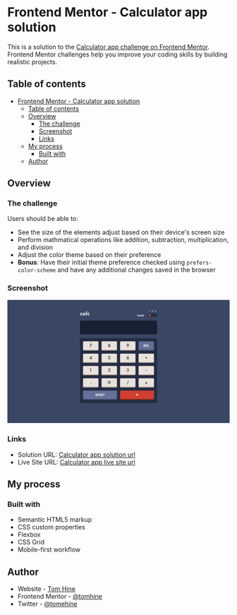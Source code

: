 # Frontend Mentor - Calculator app solution

This is a solution to the [Calculator app challenge on Frontend Mentor](https://www.frontendmentor.io/challenges/calculator-app-9lteq5N29). Frontend Mentor challenges help you improve your coding skills by building realistic projects.

## Table of contents

- [Frontend Mentor - Calculator app solution](#frontend-mentor---calculator-app-solution)
  - [Table of contents](#table-of-contents)
  - [Overview](#overview)
    - [The challenge](#the-challenge)
    - [Screenshot](#screenshot)
    - [Links](#links)
  - [My process](#my-process)
    - [Built with](#built-with)
  - [Author](#author)

## Overview

### The challenge

Users should be able to:

- See the size of the elements adjust based on their device's screen size
- Perform mathmatical operations like addition, subtraction, multiplication, and division
- Adjust the color theme based on their preference
- **Bonus**: Have their initial theme preference checked using `prefers-color-scheme` and have any additional changes saved in the browser

### Screenshot

![Calculator app screenshot](./calc-screenshot.png)

### Links

- Solution URL: [Calculator app solution url](https://github.com/tomhine/calc)
- Live Site URL: [Calculator app live site url](https://tomhine.github.io/calc/)

## My process

### Built with

- Semantic HTML5 markup
- CSS custom properties
- Flexbox
- CSS Grid
- Mobile-first workflow

## Author

- Website - [Tom Hine](https://tomhine.dev)
- Frontend Mentor - [@tomhine](https://www.frontendmentor.io/profile/tomhine)
- Twitter - [@tomehine](https://www.twitter.com/tomehine)
